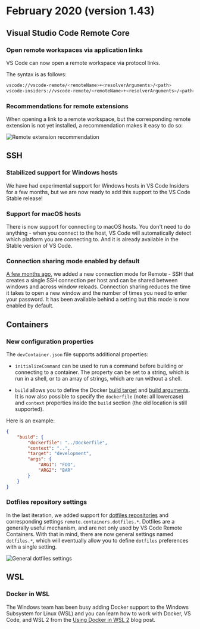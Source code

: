 # February 2020 (version 1.43)

## Visual Studio Code Remote Core

### Open remote workspaces via application links

VS Code can now open a remote workspace via protocol links.

The syntax is as follows:

```bash
vscode://vscode-remote/<remoteName>+<resolverArguments>/<path>
vscode-insiders://vscode-remote/<remoteName>+<resolverArguments>/<path>
```

### Recommendations for remote extensions

When opening a link to a remote workspace, but the corresponding remote extension is not yet installed, a recommendation makes it easy to do so:

![Remote extension recommendation](images/1_43/remote-recommendation.png)

## SSH

### Stabilized support for Windows hosts

We have had experimental support for Windows hosts in VS Code Insiders for a few months, but we are now ready to add this support to the VS Code Stable release!

### Support for macOS hosts

There is now support for connecting to macOS hosts. You don't need to do anything - when you connect to the host, VS Code will automatically detect which platform you are connecting to. And it is already available in the Stable version of VS Code.

### Connection sharing mode enabled by default

[A few months ago](https://github.com/microsoft/vscode-docs/blob/main/remote-release-notes/v1_39.md#ssh-connection-sharing), we added a new connection mode for Remote - SSH that creates a single SSH connection per host and can be shared between windows and across window reloads. Connection sharing reduces the time it takes to open a new window and the number of times you need to enter your password. It has been available behind a setting but this mode is now enabled by default.

## Containers

### New configuration properties

The `devContainer.json` file supports additional properties:

* `initializeCommand` can be used to run a command before building or connecting to a container. The property can be set to a string, which is run in a shell, or to an array of strings, which are run without a shell.

* `build` allows you to define the Docker [build target](https://docs.docker.com/engine/reference/commandline/build/#specifying-target-build-stage---target) and [build arguments](https://docs.docker.com/engine/reference/builder/#arg). It is now also possible to specify the `dockerfile` (note: all lowercase) and `context` properties inside the `build` section (the old location is still supported).

Here is an example:

```json
{
    "build": {
        "dockerfile": "../Dockerfile",
        "context": "..",
        "target": "development",
        "args": {
            "ARG1": "FOO",
            "ARG2": "BAR"
        }
    }
}
```

### Dotfiles repository settings

In the last iteration, we added support for [dotfiles repositories](https://github.com/microsoft/vscode-docs/blob/vnext/remote-release-notes/v1_42.md#dotfiles-repository-support) and corresponding settings `remote.containers.dotfiles.*`. Dotfiles are a generally useful mechanism, and are not only used by VS Code Remote Containers. With that in mind, there are now general settings named `dotfiles.*`, which will eventually allow you to define `dotfiles` preferences with a single setting.

![General dotfiles settings](images/1_43/general-dotfiles-settings.png)

## WSL

### Docker in WSL

The Windows team has been busy adding Docker support to the Windows Subsystem for Linux (WSL) and you can learn how to work with Docker, VS Code, and WSL 2 from the [Using Docker in WSL 2](https://code.visualstudio.com/blogs/2020/03/02/docker-in-wsl2) blog post.
